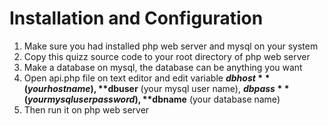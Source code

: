 # Installation and Configuration

1. Make sure you had installed php web server and mysql on your system
2. Copy this quizz source code to your root directory of php web server
3. Make a database on mysql, the database can be anything you want
4. Open api.php file on text editor and edit variable **$dbhost** (your hostname), **$dbuser** (your mysql user name), **$dbpass** (your mysql user password), **$dbname** (your database name)
5. Then run it on php web server

